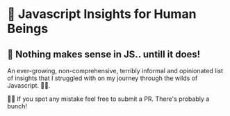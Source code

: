 # 🚀 Javascript Insights for Human Beings

## 🧩 Nothing makes sense in JS.. untill it does!

An ever-growing, non-comprehensive, terribly informal and opinionated list of insights that I struggled with on my journey through the wilds of Javascript. 🌲🌳.

🕵️‍♀️ If you spot any mistake feel free to submit a PR. There's probably a bunch!

<!--


work on the action and js to pull dynamically list of js everytime a file is saved or created

name: Update README

on:
    schedule:
        - cron: '0 * * * *'  # Runs every hour

jobs:
    update-readme:
        runs-on: ubuntu-latest
        steps:
            - uses: actions/checkout@v2
            - name: Run update script
                run: node .github/scripts/update-readme.js
            - name: Commit and push if changed
                run: |
                    git diff
                    git config --global user.email "action@github.com"
                    git config --global user.name "GitHub Action"
                    git commit -am "Update README" || exit 0
                    git push




                    const fs = require('fs');
                    const fetch = require('node-fetch');

                    fetch('https://api.github.com/repos/{owner}/{repo}/contents/')
                        .then(response => response.json())
                        .then(data => {
                            let list = '## Repository Contents\n\n';
                            data.forEach(item => {
                                list += `- [${item.name}](${item.html_url})\n`;
                            });
                            let readme = fs.readFileSync('README.md', 'utf8');
                            readme = readme.replace(/## Repository Contents\n\n([\s\S]*)/, list);
                            fs.writeFileSync('README.md', readme);
                        })
                        .catch(error => console.error(error)); -->
